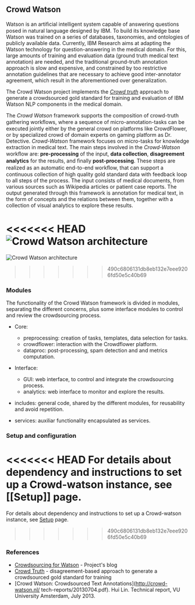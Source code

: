 ## Crowd Watson	

Watson is an artiﬁcial intelligent system capable of answering questions posed in natural language designed by IBM. To build its knowledge base Watson was
trained on a series of databases, taxonomies, and ontologies of publicly available data. Currently, IBM Research aims at adapting the Watson technology for
question-answering in the medical domain. For this, large amounts of training and evaluation data (ground truth medical text annotation) are needed, and the
traditional ground-truth annotation approach is slow and expensive, and constrained by too restrictive annotation guidelines that are necessary to achieve
good inter-annotator agreement, which result in the aforementioned over generalization.

The Crowd Watson project implements the [*Crowd truth*](http://www.researchgate.net/publication/236463327_Crowd_Truth_Harnessing_disagreement_in_crowdsourcing_a_relation_extraction_gold_standard/file/60b7d517f69c26c5d7.pdf) approach to generate a crowdsourced gold standard for training and evaluation of IBM Watson
NLP components in the medical domain. 

The *Crowd Watson* framework supports the composition of crowd-truth gathering workﬂows, where a sequence of micro-annotation-tasks can be executed jointly either
by the general crowd on platforms like CrowdFlower, or by specialized crowd of domain experts on gaming platform as Dr. Detective. *Crowd-Watson* framework focuses
on micro-tasks for knowledge extraction in medical text. The main steps involved in the *Crowd-Watson* workﬂow are: **pre-processing** of the input, **data collection**, **disagreement analytics** for the results, and ﬁnally **post-processing**. These steps are realized as an automatic end-to-end workﬂow, that can support a continuous collection of high quality gold standard data with feedback loop to all steps of the process. The input consists of medical documents, from various sources such as Wikipedia articles or patient case reports. The output generated through this framework is annotation for medical text, in the form of concepts and the relations between them, together with a collection of visual analytics to explore these results. 

<<<<<<< HEAD
![Crowd Watson architecture](https://github.com/guillelmo/cloudsync/blob/master/docs/imgs/workflow-picture.jpg?raw=true)
=======
![Crowd Watson architecture](https://raw.github.com/laroyo/watsonc/master/docs/imgs/workflow-picture.jpg)

>>>>>>> 490c6806131db8eb132e7eee9206fd50e5c40b69

### Modules

The functionality of the Crowd Watson framework is divided in modules, separating the different concerns, plus some interface modules to control and review the crowdsourcing process. 

- Core: 
    - preprocessing: creation of tasks, templates, data selection for tasks. 
    - crowdflower: interaction with the Crowdflower platform. 
    - dataproc: post-processing, spam detection and and metrics computation. 

- Interface: 
    - GUI: web interface, to control and integrate the crowdsourcing process. 
    - analytics: web interface to monitor and explore the results. 

- includes: general code, shared by the different modules, for reusability and avoid repetition. 
- services: auxiliar functionality encapsulated as services. 

### Setup and configuration

<<<<<<< HEAD
For details about dependency and instructions to set up a Crowd-watson instance, see [[Setup]] page. 
=======
For details about dependency and instructions to set up a Crowd-watson instance, see [Setup](https://github.com/laroyo/watsonc/wiki/Setup) page. 
>>>>>>> 490c6806131db8eb132e7eee9206fd50e5c40b69


### References 
  
- [Crowdsourcing for Watson](http://drwatsonsynonymgame.wordpress.com/) - Project's blog
- [Crowd Truth](http://www.researchgate.net/publication/236463327_Crowd_Truth_Harnessing_disagreement_in_crowdsourcing_a_relation_extraction_gold_standard/file/60b7d517f69c26c5d7.pdf) - disagreement-based approach to generate a crowdsourced gold standard for training
- [Crowd Watson: Crowdsourced Text Annotations](http://crowd-watson.nl/
tech-reports/20130704.pdf). Hui Lin.  Technical report, VU University Amsterdam, July 2013.